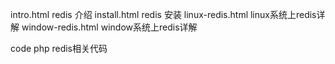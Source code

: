 intro.html          redis 介绍 
install.html        redis 安装
linux-redis.html    linux系统上redis详解
window-redis.html   window系统上redis详解

code php redis相关代码